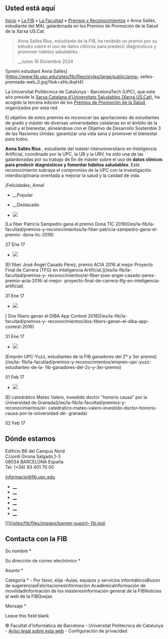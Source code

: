 ## Usted está aquí

[Inicio](/es) » [La FIB](/es/la-fib) » [La Facultad](/es/la-fib/la-facultad) »
[Premios y Reconocimientos](/es/la-fib/la-facultad/premios-y-reconocimientos)
» Anna Sallés, estudiante del MAI, galardonada en los Premios de Promoción de
la Salud de la Xarxa US.Cat.

> Anna Sallés Rius, estudiante de la FIB, ha recibido un premio por su estudio
> sobre el uso de datos clínicos para predecir diagnósticos y promover hábitos
> saludables.
>
> __lunes 16 Diciembre 2024

![premi estudiant Anna
Sallés](https://www.fib.upc.edu/sites/fib/files/styles/large/public/anna-
selles-premiada-web_0.jpg?itok=sHcJkqH4)

La Universitat Politècnica de Catalunya - BarcelonaTech (UPC), que este año
preside la [Xarxa Catalana d’Universitats Saludables (Xarxa
US.Cat)](https://universitatssaludables.cat), ha acogido la tercera edición de
los [Premios de Promoción de la
Salud](https://universitatssaludables.cat/premis-promocio-de-la-salut/),
organizados por esta red.

El objetivo de estos premios es reconocer las aportaciones de estudiantes de
grado y máster de diversas universidades catalanas en el ámbito de la salud y
el bienestar, alineándose con el Objetivo de Desarrollo Sostenible 3 de las
Naciones Unidas: garantizar una vida sana y promover el bienestar para todos.

**Anna Sallés Rius** , estudiante del máster interuniversitario en
Inteligencia Artificial, coordinado por la UPC, la UB y la URV, ha sido una de
las galardonadas por su trabajo de fin de máster sobre el uso de **datos
clínicos para predecir diagnósticos y fomentar hábitos saludables**. Este
reconocimiento subraya el compromiso de la UPC con la investigación
interdisciplinaria orientada a mejorar la salud y la calidad de vida.

¡Felicidades, Anna!

  * __Popular
  * __Destacado

  * [![](https://www.fib.upc.edu/sites/fib/files/styles/media_thumbnail/public/DonaTIC_1_1.jpg?itok=SvAt1kWI)](/es/la-fib/la-facultad/premios-y-reconocimientos/la-fiber-patricia-sampedro-gana-el-premio-dona-tic-2016)

[La fiber Patricia Sampedro gana el premio Dona TIC 2016](/es/la-fib/la-
facultad/premios-y-reconocimientos/la-fiber-patricia-sampedro-gana-el-premio-
dona-tic-2016)

27 Ene 17

  * [![](https://www.fib.upc.edu/sites/fib/files/styles/media_thumbnail/public/wp_20161019_20_25_07_pro-v3-800x559.jpg?itok=GZbSulrQ)](/es/la-fib/la-facultad/premios-y-reconocimientos/el-fiber-jose-angel-casado-perez-premio-acia-2016-al-mejor-proyecto-final-de-carrera-tfg-en-inteligencia-artificial)

[El fiber José Ángel Casado Pérez, premio ACIA 2016 al mejor Proyecto Final de
Carrera (TFG) en Inteligencia Artificial.](/es/la-fib/la-facultad/premios-y-
reconocimientos/el-fiber-jose-angel-casado-perez-premio-acia-2016-al-mejor-
proyecto-final-de-carrera-tfg-en-inteligencia-artificial)

31 Ene 17

  * [![](https://www.fib.upc.edu/sites/fib/files/styles/media_thumbnail/public/dibacontest2016_guanyadors_0.png?itok=v5llKtze)](/es/la-fib/la-facultad/premios-y-reconocimientos/dos-fibers-ganan-el-diba-app-contest-2016)

[ Dos fibers ganan el DIBA App Contest 2016](/es/la-fib/la-facultad/premios-y-
reconocimientos/dos-fibers-ganan-el-diba-app-contest-2016)

31 Ene 17

  * [![](https://www.fib.upc.edu/sites/fib/files/styles/media_thumbnail/public/images/fib/empren2016_2npremi.jpg?itok=-pW-iubw)](/es/la-fib/la-facultad/premios-y-reconocimientos/empren-upc-yuzz-estudiantes-de-la-fib-ganadores-del-2o-y-3er-premio)

[Emprèn UPC-Yuzz, estudiantes de la FIB ganadores del 2º y 3er premio](/es/la-
fib/la-facultad/premios-y-reconocimientos/empren-upc-yuzz-estudiantes-de-la-
fib-ganadores-del-2o-y-3er-premio)

01 Feb 17

  * [![](https://www.fib.upc.edu/sites/fib/files/styles/media_thumbnail/public/mateovalero-premis-fib.jpg?itok=zX765LYW)](/es/la-fib/la-facultad/premios-y-reconocimientos/el-catedratico-mateo-valero-investido-doctor-honoris-causa-por-la-universidad-de-granada)

[El catedrático Mateo Valero, investido doctor "honoris causa" por la
Universidad de Granada](/es/la-fib/la-facultad/premios-y-reconocimientos/el-
catedratico-mateo-valero-investido-doctor-honoris-causa-por-la-universidad-de-
granada)

02 Feb 17

## Dónde estamos

Edificio B6 del Campus Nord  
C/Jordi Girona Salgado,1-3  
08034 BARCELONA España  
Tel: (+34) 93 401 70 00

[informacio@fib.upc.edu](mailto:informacio@fib.upc.edu)

  * [__](/es/noticies/rss.rss)
  * [__](https://www.facebook.com/fib.upc)
  * [__](https://twitter.com/fib_upc)
  * [__](https://www.flickr.com/photos/fib-upc/albums)
  * [__](https://www.youtube.com/user/mediafib)
  * [__](https://www.instagram.com/fib.upc/)

[![](/sites/fib/files/images/banner-suport-
fib.jpg)](http://suport.fib.upc.edu)

## Contacta con la FIB

Su nombre *

Su dirección de correo electrónico *

Asunto *

Categoría * \- Por favor, elija -Aulas, equipos y servicios informáticosBuzon
de sugerenciasFelicitacionesInformación AcadémicaInformación de
movilidadInformación de los másteresInformación general de la FIBNoticias al
web de la FIBQuejas

Mensaje *

Leave this field blank

© Facultat d'Informàtica de Barcelona - Universitat Politècnica de Catalunya -
[Avíso legal sobre esta web](/es/aviso-legal-sobre-esta-web) \- Configuración
de privacidad


